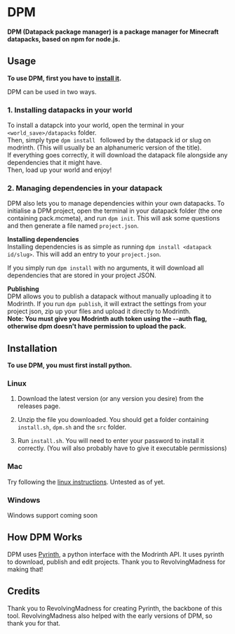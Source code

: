 # DPM

**DPM (Datapack package manager) is a package manager for Minecraft datapacks, based on npm for node.js.**

## Usage
**To use DPM, first you have to [install it](#installation).**

DPM can be used in two ways.

### 1. Installing datapacks in your world
To install a datapck into your world, open the terminal in your `<world_save>/datapacks` folder.  
Then, simply type `dpm install ` followed by the datapack id or slug on modrinth. (This will usually be an alphanumeric version of the title).  
If everything goes correctly, it will download the datapack file alongside any dependencies that it might have.  
Then, load up your world and enjoy!

### 2. Managing dependencies in your datapack
DPM also lets you to manage dependencies within your own datapacks. To initialise a DPM project, open the terminal in your datapack folder (the one containing pack.mcmeta), and run `dpm init`. This will ask some questions and then generate a file named `project.json`. 

**Installing dependencies**  
Installing dependencies is as simple as running `dpm install <datapack id/slug>`. This will add an entry to your `project.json`.

If you simply run `dpm install` with no arguments, it will download all dependencies that are stored in your project JSON.

**Publishing**  
DPM allows you to publish a datapack without manually uploading it to Modrinth. If you run `dpm publish`, it will extract the settings from your project json, zip up your files and upload it directly to Modrinth.  
**Note: You must give you Modrinth auth token using the --auth flag, otherwise dpm doesn't have permission to upload the pack.**

## Installation

**To use DPM, you must first install python.**

### Linux
1. Download the latest version (or any version you desire) from the releases page.

2. Unzip the file you downloaded. You should get a folder containing `install.sh`, `dpm.sh` and the `src` folder.

3. Run `install.sh`. You will need to enter your password to install it correctly. (You will also probably have to give it executable permissions)

### Mac
Try following the [linux instructions](#linux). Untested as of yet.

### Windows
Windows support coming soon

## How DPM Works

DPM uses [Pyrinth](https://github.com/RevolvingMadness/Pyrinth), a python interface with the Modrinth API. It uses pyrinth to download, publish and edit projects. Thank you to RevolvingMadness for making that!

## Credits
Thank you to RevolvingMadness for creating Pyrinth, the backbone of this tool.
RevolvingMadness also helped with the early versions of DPM, so thank you for that.

